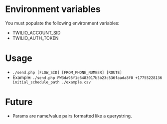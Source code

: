 # Environment variables
You must populate the following environment variables:
- TWILIO_ACCOUNT_SID
- TWILIO_AUTH_TOKEN

# Usage
- `./send.php [FLOW_SID] [FROM_PHONE_NUMBER] [ROUTE]`
- Example: `./send.php FW3da95f1c6483017b5b23c536faada8f0 +17755228136 initial_schedule_path ./example.csv`
 
# Future
- Params are name/value pairs formatted like a querystring.
